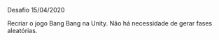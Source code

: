 Desafio 15/04/2020

Recriar o jogo Bang Bang na Unity.
Não há necessidade de gerar fases aleatórias.
